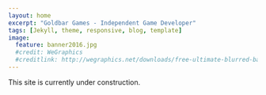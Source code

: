```yaml
---
layout: home
excerpt: "Goldbar Games - Independent Game Developer"
tags: [Jekyll, theme, responsive, blog, template]
image:
  feature: banner2016.jpg
  #credit: WeGraphics
  #creditlink: http://wegraphics.net/downloads/free-ultimate-blurred-background-pack/
---
```


This site is currently under construction.

